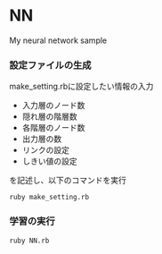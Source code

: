 # NN
My neural network sample

### 設定ファイルの生成

make_setting.rbに設定したい情報の入力  
* 入力層のノード数  
* 隠れ層の階層数
* 各階層のノード数
* 出力層の数
* リンクの設定
* しきい値の設定

を記述し、以下のコマンドを実行
```shell
ruby make_setting.rb

```


### 学習の実行

```shell
ruby NN.rb
```
